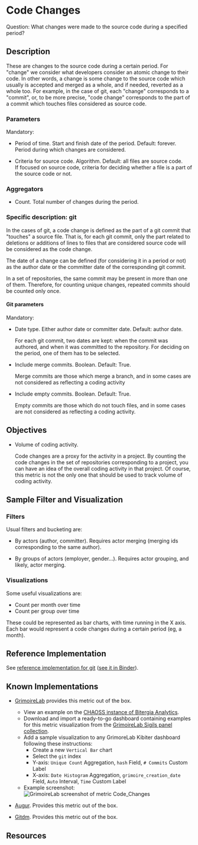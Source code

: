 # Code Changes
Question: What changes were made to the source code during a specified period? 

## Description
These are changes to the source code during a certain period.
For "change" we consider what developers consider an atomic change to their code.
In other words, a change is some change to the source code which usually
is accepted and merged as a whole, and if needed, reverted as a whole too.
For example, in the case of git, each "change" corresponds to a "commit",
or, to be more precise, "code change" corresponds to the part of a commit which
touches files considered as source code.

### Parameters
Mandatory:

* Period of time. Start and finish date of the period. Default: forever.  
    Period during which changes are considered.  
    
* Criteria for source code. Algorithm. Default: all files are source code.  
    If focused on source code, criteria for deciding whether a file is a part of the source code or not.  

### Aggregators

* Count. Total number of changes during the period.

### Specific description: git
In the cases of git, a code change is defined as the part of
a git commit that "touches" a source file.
That is, for each git commit, only the part related to
deletions or additions of lines to files that are considered source code
will be considered as the code change.

The date of a change can be defined (for considering it in a period or not)
as the author date or the committer date of the corresponding git commit.

In a set of repositories, the same commit may be present in more than one
of them. Therefore, for counting unique changes,
repeated commits should be counted only once.

#### Git parameters
Mandatory:

* Date type. Either author date or committer date. Default: author date.

    For each git commit, two dates are kept: when the commit was authored,
    and when it was committed to the repository.
    For deciding on the period, one of them has to be selected.  

* Include merge commits. Boolean. Default: True.

    Merge commits are
    those which merge a branch, and in some cases are not considered as
    reflecting a coding activity

* Include empty commits. Boolean. Default: True.

    Empty commits are
    those which do not touch files, and in some cases are not considered as
    reflecting a coding activity.

## Objectives
* Volume of coding activity.

    Code changes are a proxy for the activity in a project.
    By counting the code changes in the set of repositories corresponding
    to a project, you can have an idea of the overall coding activity in
    that project.
    Of course, this metric is not the only one that should be
    used to track volume of coding activity.

## Sample Filter and Visualization
 
 
### Filters
Usual filters and bucketing are:

* By actors (author, committer). Requires actor merging
(merging ids corresponding to the same author).

* By groups of actors (employer, gender...). Requires actor grouping,
and likely, actor merging.

### Visualizations
Some useful visualizations are:

* Count per month over time
* Count per group over time

These could be represented as bar charts, with time running in the X axis.
Each bar would represent a code changes during a certain period (eg, a month).

## Reference Implementation
See [reference implementation for git](../implementations/Code_Changes-Git.ipynb)
([see it in Binder](https://mybinder.org/v2/gh/chaoss/wg-gmd/master?filepath=implementations/Code_Changes-Git.ipynb)).

## Known Implementations
* [GrimoireLab](https://chaoss.github.io/grimoirelab) provides this metric out of the box.
  - View an example on the [CHAOSS instance of Bitergia Analytics](https://chaoss.biterg.io/app/kibana#/dashboard/Git).  
  - Download and import a ready-to-go dashboard containing examples for this metric visualization from the [GrimoireLab Sigils panel collection](https://chaoss.github.io/grimoirelab-sigils/panels/git/).
  - Add a sample visualization to any GrimoreLab Kibiter dashboard following these instructions:
    * Create a new `Vertical Bar` chart
    * Select the `git` index
    * Y-axis: `Unique Count` Aggregation, `hash` Field, `# Commits` Custom Label
    * X-axis: `Date Histogram` Aggregation, `grimoire_creation_date` Field, `Auto` Interval, `Time` Custom Label
  - Example screenshot: ![GrimoireLab screenshot of metric Code_Changes](https://github.com/chaoss/wg-evolution/blob/master/metrics/images/code_changes-GrimoireLab.png)

* [Augur](https://chaoss.github.io/augur/). Provides this metric out of the box.

* [Gitdm](https://repo.or.cz/w/git-dm.git). Provides this metric out of the box.

## Resources
 
